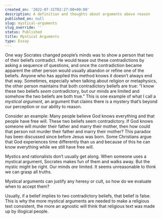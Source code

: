 ```yaml
---
created_on: '2022-07-31T02:27:00+00:00'
description: A definition and thoughts about arguments above reason
published_on: null
slug: mystical-arguments
slug_override: ''
status: Published
title: Mystical Arguments
type: Essay
---
```

One way Socrates changed people’s minds was to show a person that two of their beliefs contradict. He would tease out these contradictions by asking a sequence of questions, and once the contradiction became apparent the other person would usually abandon or refine one of the beliefs. Anyone who has applied this method knows it doesn’t always end that way. Sometimes, especially when talking about religion or metaphysics, the other person maintains that both contradictory beliefs are true: “I know these two beliefs *seem* contradictory, but our minds are limited and somehow the two beliefs are both true.” This is one example of what I call a *mystical argument,* an argument that claims there is a mystery that’s beyond our perception or our ability to reason.

Consider an example: Many people believe God knows everything and that people have free will. These two beliefs seem contradictory. If God knows someone will murder their father and marry their mother, then how could that person not murder their father and marry their mother? This paradox has been discussed since before Jesus was born. Some Christians argue that God experiences time differently than us and because of this he can know everything while we still have free will.

Mystics and rationalists don’t usually get along. When someone uses a mystical argument, Socrates makes fun of them and walks away. But the mystic might be right. Our minds *are* limited. It seems unreasonable to think we can grasp all truths.

Mystical arguments can justify any heresy or cult, so how do we evaluate when to accept them?

Usually, if a belief implies to two contradictory beliefs, that belief is false. This is why the more mystical arguments are needed to make a religious text consistent, the more an agnostic will think that religious text was made up by illogical people.
